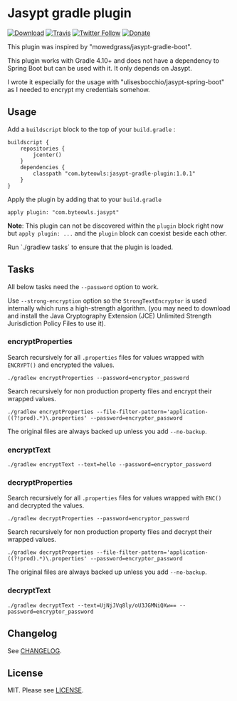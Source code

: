 # Jasypt gradle plugin

[![Download](https://img.shields.io/bintray/v/moberwasserlechner/maven/jasypt-gradle-plugin.svg)](https://bintray.com/moberwasserlechner/maven/jasypt-gradle-plugin/_latestVersion)
[![Travis](https://img.shields.io/travis/moberwasserlechner/jasypt-gradle-plugin/master.svg?maxAge=2592000)](https://travis-ci.org/moberwasserlechner/jasypt-gradle-plugin)
[![Twitter Follow](https://img.shields.io/twitter/follow/michaelowl_web.svg?style=social&label=Follow&style=flat-square)](https://twitter.com/michaelowl_web)
[![Donate](https://img.shields.io/badge/Donate-PayPal-green.svg)](https://www.paypal.me/moberwasserlechner)

This plugin was inspired by "mowedgrass/jasypt-gradle-boot".

This plugin works with Gradle 4.10+ and does not have a dependency to Spring Boot but can be used with it. It only depends on Jasypt.

I wrote it especially for the usage with "ulisesbocchio/jasypt-spring-boot" as I needed to encrypt my credentials somehow.

## Usage

Add a `buildscript` block to the top of your `build.gradle` :
```
buildscript {
	repositories {
		jcenter()
	}
	dependencies {
		classpath "com.byteowls:jasypt-gradle-plugin:1.0.1"
	}
}
```
Apply the plugin by adding that to your `build.gradle`
```
apply plugin: "com.byteowls.jasypt"
```
**Note**: This plugin can not be discovered within the `plugin` block right now but `apply plugin: ...` and the `plugin` block can coexist beside each other.

Run `./gradlew tasks´ to ensure that the plugin is loaded.

## Tasks

All below tasks need the `--password` option to work.

Use `--strong-encryption` option so the `StrongTextEncryptor` is used internally which runs a high-strength algorithm.
(you may need to download and install the Java Cryptography Extension (JCE) Unlimited Strength Jurisdiction Policy Files to use it).

### encryptProperties

Search recursively for all `.properties` files for values wrapped with `ENCRYPT()` and encrypted the values.
```
./gradlew encryptProperties --password=encryptor_password
```
Search recursively for non production property files and encrypt their wrapped values.
```
./gradlew encryptProperties --file-filter-pattern='application-((?!prod).*)\.properties' --password=encryptor_password
```
The original files are always backed up unless you add `--no-backup`.

### encryptText

```
./gradlew encryptText --text=hello --password=encryptor_password
```

### decryptProperties

Search recursively for all `.properties` files for values wrapped with `ENC()` and decrypted the values.
```
./gradlew decryptProperties --password=encryptor_password
```
Search recursively for non production property files and decrypt their wrapped values.
```
./gradlew decryptProperties --file-filter-pattern='application-((?!prod).*)\.properties' --password=encryptor_password
```
The original files are always backed up unless you add `--no-backup`.

### decryptText

```
./gradlew decryptText --text=UjNjJVq8ly/oU3JGMNiQXw== --password=encryptor_password
```

## Changelog
See [CHANGELOG](https://github.com/moberwasserlechner/jasypt-gradle-plugin/blob/master/CHANGELOG.md).

## License

MIT. Please see [LICENSE](https://github.com/moberwasserlechner/jasypt-gradle-plugin/blob/master/LICENSE).
